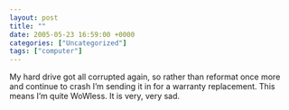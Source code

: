 ```yaml
---
layout: post
title: ""
date: 2005-05-23 16:59:00 +0000
categories: ["Uncategorized"]
tags: ["computer"]
---
```


My hard drive got all corrupted again, so rather than reformat once more and continue to crash I’m sending it in for a warranty replacement. This means I’m quite WoWless. It is very, very sad.